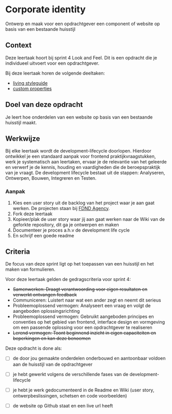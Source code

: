 # Corporate identity
Ontwerp en maak voor een opdrachtgever een component of website op basis van een bestaande huisstijl 

## Context
Deze leertaak hoort bij sprint 4 Look and Feel. Dit is een opdracht die je individueel uitvoert voor een opdrachtgever.

Bij deze leertaak horen de volgende deeltaken:

* [living styleguide](https://github.com/fdnd-task/look-and-feel-living-styleguide)
* [custom properties](https://github.com/fdnd-task/look-and-feel-custom-properties)

## Doel van deze opdracht
Je leert hoe onderdelen van een website op basis van een bestaande huisstijl maakt.

## Werkwijze
Bij elke leertaak wordt de development-lifecycle doorlopen. Hierdoor ontwikkel je een standaard aanpak voor frontend praktijkvraagstukken, werk je systematisch aan leertaken, ervaar je de relevantie van het geleerde en verwerf je de kennis, houding en vaardigheden die de beroepspraktijk van je vraagt. De development lifecycle bestaat uit de stappen: Analyseren, Ontwerpen, Bouwen, Integreren en Testen.

### Aanpak
1. Kies een user story uit de backlog van het project waar je aan gaat werken. De projecten staan bij [FDND Agency](https://github.com/fdnd-agency).  
2. Fork deze leertaak
3. Kopieer/plak de user story waar jij aan gaat werken naar de Wiki van de geforkte repository, dit ga je ontwerpen en maken
4. Documenteer je proces a.h.v de development life cycle
5. En schrijf een goede readme

## Criteria

De focus van deze sprint ligt op het toepassen van een huisstijl en het maken van formulieren.

Voor deze leertaak gelden de gedragscriteria voor sprint 4: 

* ~~Samenwerken: Draagt verantwoording voor eigen resultaten en verwerkt ontvangen feedback~~
* Communiceren: Luistert naar wat een ander zegt en neemt dit serieus
* Probleemoplossend vermogen: Analyseert een vraag en volgt de aangeboden oplossingsrichting
* Probleemoplossend vermogen: Gebruikt aangeboden principes en conventies op het gebied van frontend, interface design en vormgeving om een passende oplossing voor een opdrachtgever te realiseren
* ~~Lerend vermogen: Toont beginnend inzicht in eigen capaciteiten en beperkingen en kan deze benoemen~~

Deze opdracht is done als:
- [ ] de door jou gemaakte onderdelen onderbouwd en aantoonbaar voldoen aan de huisstijl van de opdrachtgever
- [ ] je hebt gewerkt volgens de verschillende fases van de development-lifecycle
- [ ] je hebt je werk gedocumenteerd in de Readme en Wiki (user story, ontwerpbeslissingen, schetsen en code voorbeelden)
- [ ] de website op Github staat en een live url heeft



